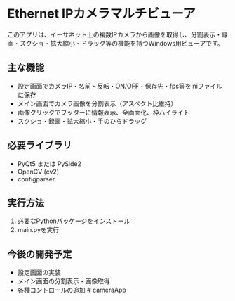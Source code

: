# Ethernet IPカメラマルチビューア

このアプリは、イーサネット上の複数IPカメラから画像を取得し、分割表示・録画・スクショ・拡大縮小・ドラッグ等の機能を持つWindows用ビューアです。

## 主な機能
- 設定画面でカメラIP・名前・反転・ON/OFF・保存先・fps等をiniファイルに保存
- メイン画面でカメラ画像を分割表示（アスペクト比維持）
- 画像クリックでフッターに情報表示、全画面化、枠ハイライト
- スクショ・録画・拡大縮小・手のひらドラッグ

## 必要ライブラリ
- PyQt5 または PySide2
- OpenCV (cv2)
- configparser

## 実行方法
1. 必要なPythonパッケージをインストール
2. main.pyを実行

## 今後の開発予定
- 設定画面の実装
- メイン画面の分割表示・画像取得
- 各種コントロールの追加
#   c a m e r a A p p  
 